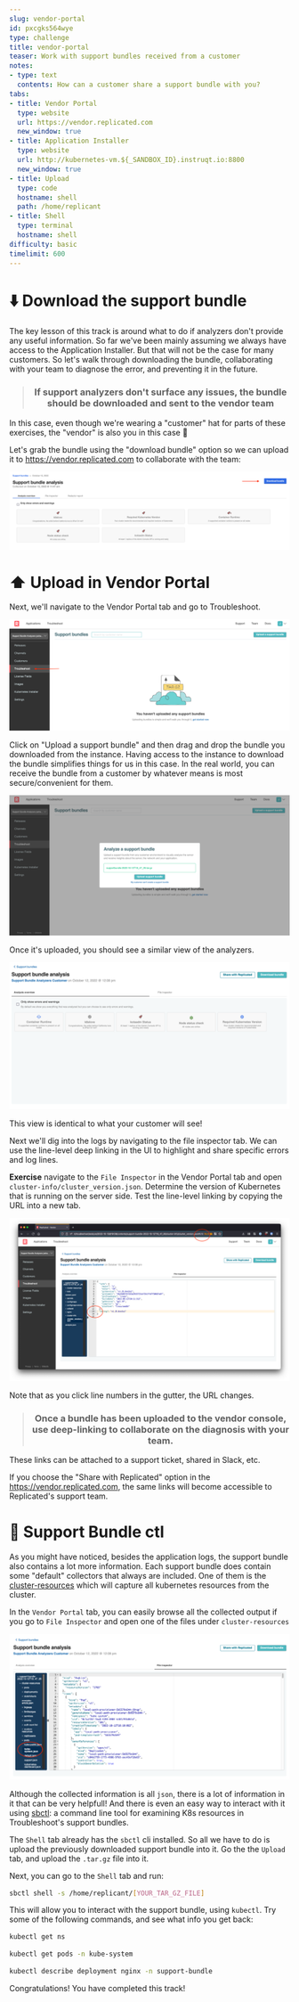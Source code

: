 ```yaml
---
slug: vendor-portal
id: pxcgks564wye
type: challenge
title: vendor-portal
teaser: Work with support bundles received from a customer
notes:
- type: text
  contents: How can a customer share a support bundle with you?
tabs:
- title: Vendor Portal
  type: website
  url: https://vendor.replicated.com
  new_window: true
- title: Application Installer
  type: website
  url: http://kubernetes-vm.${_SANDBOX_ID}.instruqt.io:8800
  new_window: true
- title: Upload
  type: code
  hostname: shell
  path: /home/replicant
- title: Shell
  type: terminal
  hostname: shell
difficulty: basic
timelimit: 600
---
```


⬇️ Download the support bundle
===========================

The key lesson of this track is around what to do if analyzers don't provide any useful information. So far we've been mainly assuming we always have access to the Application Installer. But that will not be the case for many customers. So let's walk through downloading the bundle, collaborating with your team to diagnose the error, and preventing it in the future.

<div align="center"><blockquote><h3>If support analyzers don't surface any issues, the bundle should be downloaded and sent to the vendor team</h3></blockquote></div>

In this case, even though we're wearing a "customer" hat for parts of these exercises, the "vendor" is also you in this case 🙂

Let's grab the bundle using the "download bundle" option so we can upload it to https://vendor.replicated.com to collaborate with the team:

![download-bundle](../assets/download-bundle.png)


⬆️ Upload in Vendor Portal
=======================

Next, we'll navigate to the Vendor Portal tab and go to Troubleshoot.

![Vendor Portal Troubleshoot](../assets/vendor-portal-troubleshoot.png)

Click on "Upload a support bundle" and then drag and drop the bundle you downloaded from the instance.
Having access to the instance to download the bundle simplifies things for us in this case.
In the real world, you can receive the bundle from a customer by whatever means is most secure/convenient for them.

![upload-bundle](../assets/upload-bundle.png)

Once it's uploaded, you should see a similar view of the analyzers.

![vendor-analyzers](../assets/vendor-analyzers.png)

This view is identical to what your customer will see!

Next we'll dig into the logs by navigating to the file inspector tab.
We can use the line-level deep linking in the UI to highlight and share specific errors and log lines.

**Exercise** navigate to the `File Inspector` in the Vendor Portal tab and open `cluster-info/cluster_version.json`. Determine the version of Kubernetes that is running on the server side.
Test the line-level linking by copying the URL into a new tab.

![bundle-line-links](../assets/bundle-line-links.png)

Note that as you click line numbers in the gutter, the URL changes.

<div align="center"><blockquote><h3>Once a bundle has been uploaded to the vendor console, use deep-linking to collaborate on the diagnosis with your team.</h3></blockquote></div>

These links can be attached to a support ticket, shared in Slack, etc.

If you choose the "Share with Replicated" option in the https://vendor.replicated.com, the same links will become accessible to Replicated's support team.


🐚 Support Bundle ctl
==================

As you might have noticed, besides the application logs, the support bundle also contains a lot more information. Each support bundle does contain some "default" collectors that always are included. One of them is the [cluster-resources](https://troubleshoot.sh/docs/collect/cluster-resources/) which will capture all kubernetes resources from the cluster.

In the `Vendor Portal` tab, you can easily browse all the collected output if you go to `File Inspector` and open one of the files under `cluster-resources`

![Cluster resources](../assets/cluster-resources.png)

Although the collected information is all `json`, there is a lot of information in it that can be very helpfull! And there is even an easy way to interact with it using [sbctl](https://github.com/replicatedhq/sbctl): a command line tool for examining K8s resources in Troubleshoot's support bundles.

The `Shell` tab already has the `sbctl` cli installed. So all we have to do is upload the previously downloaded support bundle into it. Go the the `Upload` tab, and upload the `.tar.gz` file into it.

Next, you can go to the `Shell` tab and run:

```bash
sbctl shell -s /home/replicant/[YOUR_TAR_GZ_FILE]
```

This will allow you to interact with the support bundle, using `kubectl`. Try some of the following commands, and see what info you get back:

```bash
kubectl get ns
```

```bash
kubectl get pods -n kube-system
```

```bash
kubectl describe deployment nginx -n support-bundle
```

Congratulations! You have completed this track!